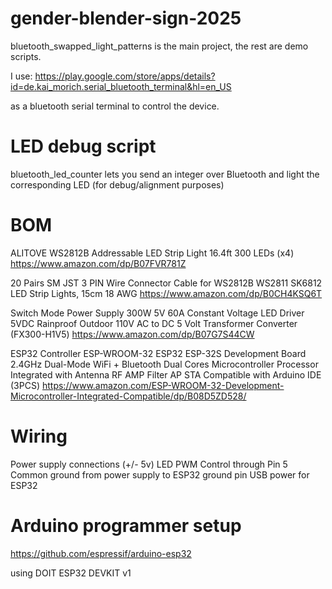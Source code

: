# gender-blender-sign-2025


bluetooth_swapped_light_patterns is the main project, the rest are demo scripts.

I use:
https://play.google.com/store/apps/details?id=de.kai_morich.serial_bluetooth_terminal&hl=en_US

 as a bluetooth serial terminal to control the device.

 # LED debug script

bluetooth_led_counter lets you send an integer over Bluetooth and light the corresponding LED (for debug/alignment purposes)

 # BOM

ALITOVE WS2812B Addressable LED Strip Light 16.4ft 300 LEDs (x4)
 https://www.amazon.com/dp/B07FVR781Z

 20 Pairs SM JST 3 PIN Wire Connector Cable for WS2812B WS2811 SK6812 LED Strip Lights, 15cm 18 AWG
 https://www.amazon.com/dp/B0CH4KSQ6T

 Switch Mode Power Supply 300W 5V 60A Constant Voltage LED Driver 5VDC Rainproof Outdoor 110V AC to DC 5 Volt Transformer Converter (FX300-H1V5)
 https://www.amazon.com/dp/B07G7S44CW

ESP32 Controller
ESP-WROOM-32 ESP32 ESP-32S Development Board 2.4GHz Dual-Mode WiFi + Bluetooth Dual Cores Microcontroller Processor Integrated with Antenna RF AMP Filter AP STA Compatible with Arduino IDE (3PCS)
https://www.amazon.com/ESP-WROOM-32-Development-Microcontroller-Integrated-Compatible/dp/B08D5ZD528/

 # Wiring

Power supply connections (+/- 5v)
LED PWM Control through Pin 5
Common ground from power supply to ESP32 ground pin
USB power for ESP32


# Arduino programmer setup
https://github.com/espressif/arduino-esp32

using DOIT ESP32 DEVKIT v1
